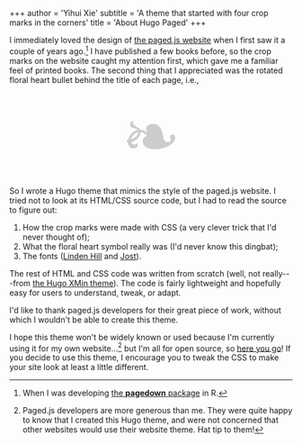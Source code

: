 +++
author = 'Yihui Xie'
subtitle = 'A theme that started with four crop marks in the corners'
title = 'About Hugo Paged'
+++
<!-- [menu] -->
<!--   [menu.main] -->
<!--     name = 'About' -->
<!--     weight = 1 -->
I immediately loved the design of [the paged.js website](https://pagedjs.org) when I first saw it a couple of years ago.[^1] I have published a few books before, so the crop marks on the website caught my attention first, which gave me a familiar feel of printed books. The second thing that I appreciated was the rotated floral heart bullet behind the title of each page, i.e.,

<div style="font-size:9em;text-align:center;color:#ccc;">❧</div>

So I wrote a Hugo theme that mimics the style of the paged.js website. I tried not to look at its HTML/CSS source code, but I had to read the source to figure out:

1. How the crop marks were made with CSS (a very clever trick that I'd never thought of);
1. What the floral heart symbol really was (I'd never know this dingbat);
1. The fonts ([Linden Hill](https://github.com/theleagueof/linden-hill) and [Jost](https://github.com/indestructible-type/Jost)).

The rest of HTML and CSS code was written from scratch (well, not really---from [the Hugo XMin theme](https://github.com/yihui/hugo-xmin)). The code is fairly lightweight and hopefully easy for users to understand, tweak, or adapt.

I'd like to thank paged.js developers for their great piece of work, without which I wouldn't be able to create this theme.

I hope this theme won't be widely known or used because I'm currently using it for my own website...[^2] but I'm all for open source, so [here you go](https://github.com/yihui/hugo-paged)! If you decide to use this theme, I encourage you to tweak the CSS to make your site look at least a little different.

[^1]: When I was developing [the **pagedown** package](https://github.com/rstudio/pagedown) in R.

[^2]: Paged.js developers are more generous than me. They were quite happy to know that I created this Hugo theme, and were not concerned that other websites would use their website theme. Hat tip to them!

